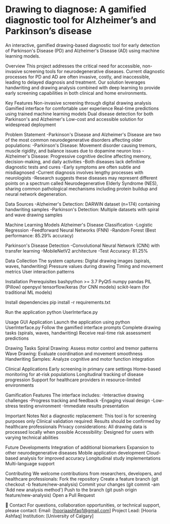 # Drawing to diagnose: A gamified diagnostic tool for Alzheimer’s and Parkinson’s disease

An interactive, gamified drawing-based diagnostic tool for early detection of Parkinson's Disease (PD) and Alzheimer's Disease (AD) using machine learning models.

Overview
This project addresses the critical need for accessible, non-invasive screening tools for neurodegenerative diseases. Current diagnostic processes for PD and AD are often invasive, costly, and inaccessible, leading to delayed diagnosis and treatment. Our solution leverages handwriting and drawing analysis combined with deep learning to provide early screening capabilities in both clinical and home environments.

Key Features
Non-invasive screening through digital drawing analysis
Gamified interface for comfortable user experience
Real-time predictions using trained machine learning models
Dual disease detection for both Parkinson's and Alzheimer's
Low-cost and accessible solution for widespread deployment

Problem Statement
-Parkinson's Disease and Alzheimer's Disease are two of the most common neurodegenerative disorders affecting older populations:
-Parkinson's Disease: Movement disorder causing tremors, muscle rigidity, and balance issues due to dopamine neuron loss
-Alzheimer's Disease: Progressive cognitive decline affecting memory, decision-making, and daily activities
-Both diseases lack definitive diagnostic tests and cures
-Early symptoms are often subtle and misdiagnosed
-Current diagnosis involves lengthy processes with neurologists
-Research suggests these diseases may represent different points on a spectrum called Neurodegenerative Elderly Syndrome (NES), sharing common pathological mechanisms including protein buildup and neural network degeneration.

Data Sources
-Alzheimer's Detection: DARWIN dataset (n=174) containing handwriting samples
-Parkinson's Detection: Multiple datasets with spiral and wave drawing samples

Machine Learning Models
  Alzheimer's Disease Classification
  -Logistic Regression
  -Feedforward Neural Networks (FNN)
  -Random Forest (Best performance: 85.29% accuracy)

  Parkinson's Disease Detection
  -Convolutional Neural Network (CNN) with transfer learning
  -MobileNetV2 architecture
  -Test Accuracy: 81.25%

Data Collection
The system captures:
Digital drawing images (spirals, waves, handwriting)
Pressure values during drawing
Timing and movement metrics
User interaction patterns

Installation Prerequisites
bashpython >= 3.7
PyQt5
numpy
pandas
PIL (Pillow)
openpyxl
tensorflow/keras (for CNN models)
scikit-learn (for traditional ML models)

Install dependencies
pip install -r requirements.txt

Run the application
python UserInterface.py

Usage
GUI Application
Launch the application using python UserInterface.py
Follow the gamified interface prompts
Complete drawing tasks (spirals, waves, handwriting)
Receive real-time risk assessment predictions

Drawing Tasks
Spiral Drawing: Assess motor control and tremor patterns
Wave Drawing: Evaluate coordination and movement smoothness
Handwriting Samples: Analyze cognitive and motor function integration


Clinical Applications
Early screening in primary care settings
Home-based monitoring for at-risk populations
Longitudinal tracking of disease progression
Support for healthcare providers in resource-limited environments

Gamification Features
The interface includes:
-Interactive drawing challenges
-Progress tracking and feedback
-Engaging visual design
-Low-stress testing environment
-Immediate results presentation

Important Notes
Not a diagnostic replacement: This tool is for screening purposes only
Clinical validation required: Results should be confirmed by healthcare professionals
Privacy considerations: All drawing data is processed locally when possible
Accessibility: Designed for users with varying technical abilities

Future Developments
Integration of additional biomarkers
Expansion to other neurodegenerative diseases
Mobile application development
Cloud-based analysis for improved accuracy
Longitudinal study implementations
Multi-language support

Contributing
We welcome contributions from researchers, developers, and healthcare professionals:
Fork the repository
Create a feature branch (git checkout -b feature/new-analysis)
Commit your changes (git commit -am 'Add new analysis method')
Push to the branch (git push origin feature/new-analysis)
Open a Pull Request

📧 Contact
For questions, collaboration opportunities, or technical support, please contact:
Email: [hooriaashfaq1@gmail.com]
Project Lead: [Hooria Ashfaq]
Institution: [University of Calgary]


